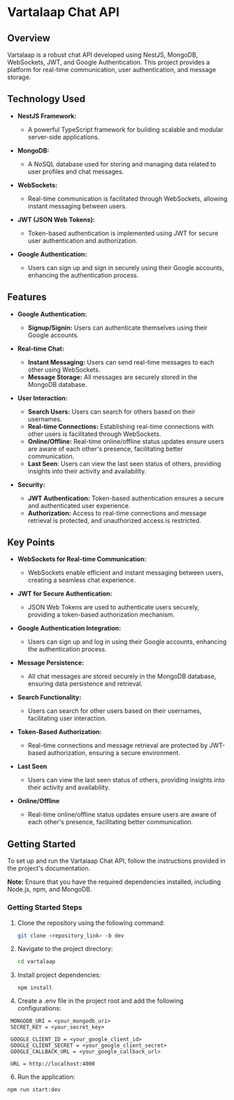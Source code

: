 # Vartalaap Chat API

## Overview

Vartalaap is a robust chat API developed using NestJS, MongoDB, WebSockets, JWT, and Google Authentication. This project provides a platform for real-time communication, user authentication, and message storage.

## Technology Used

- **NestJS Framework:**
  - A powerful TypeScript framework for building scalable and modular server-side applications.

- **MongoDB:**
  - A NoSQL database used for storing and managing data related to user profiles and chat messages.

- **WebSockets:**
  - Real-time communication is facilitated through WebSockets, allowing instant messaging between users.

- **JWT (JSON Web Tokens):**
  - Token-based authentication is implemented using JWT for secure user authentication and authorization.

- **Google Authentication:**
  - Users can sign up and sign in securely using their Google accounts, enhancing the authentication process.

## Features

- **Google Authentication:**
  - **Signup/Signin:** Users can authenticate themselves using their Google accounts.

- **Real-time Chat:**
  - **Instant Messaging:** Users can send real-time messages to each other using WebSockets.
  - **Message Storage:** All messages are securely stored in the MongoDB database.

- **User Interaction:**
  - **Search Users:** Users can search for others based on their usernames.
  - **Real-time Connections:** Establishing real-time connections with other users is facilitated through WebSockets.
  - **Online/Offline:** Real-time online/offline status updates ensure users are aware of each other's presence, facilitating better communication.
  - **Last Seen**: Users can view the last seen status of others, providing insights into their activity and availability.

- **Security:**
  - **JWT Authentication:** Token-based authentication ensures a secure and authenticated user experience.
  - **Authorization:** Access to real-time connections and message retrieval is protected, and unauthorized access is restricted.
    

## Key Points

- **WebSockets for Real-time Communication:**
  - WebSockets enable efficient and instant messaging between users, creating a seamless chat experience.

- **JWT for Secure Authentication:**
  - JSON Web Tokens are used to authenticate users securely, providing a token-based authorization mechanism.

- **Google Authentication Integration:**
  - Users can sign up and log in using their Google accounts, enhancing the authentication process.

- **Message Persistence:**
  - All chat messages are stored securely in the MongoDB database, ensuring data persistence and retrieval.

- **Search Functionality:**
  - Users can search for other users based on their usernames, facilitating user interaction.

- **Token-Based Authorization:**
  - Real-time connections and message retrieval are protected by JWT-based authorization, ensuring a secure environment.
 
- **Last Seen**
  - Users can view the last seen status of others, providing insights into their activity and availability.

- **Online/Offline**
  - Real-time online/offline status updates ensure users are aware of each other's presence, facilitating better communication.


## Getting Started

To set up and run the Vartalaap Chat API, follow the instructions provided in the project's documentation.

**Note:** Ensure that you have the required dependencies installed, including Node.js, npm, and MongoDB.

### Getting Started Steps

1. Clone the repository using the following command:
   ```bash
   git clone <repository_link> -b dev

2. Navigate to the project directory:
   ```bash
   cd vartalaap
   ```
3. Install project dependencies:
   ```
   npm install
   ```
4. Create a .env file in the project root and add the following configurations:
  ```
   MONGODB_URI = <your_mongodb_uri>
   SECRET_KEY = <your_secret_key>

   GOOGLE_CLIENT_ID = <your_google_client_id>
   GOOGLE_CLIENT_SECRET = <your_google_client_secret>
   GOOGLE_CALLBACK_URL = <your_google_callback_url>

   URL = http://localhost:4000
```
6. Run the application:
  ```
  npm run start:dev
  ```




